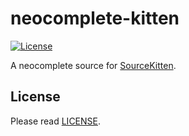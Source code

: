 # neocomplete-kitten

[![License][license-badge]][license]

A neocomplete source for [SourceKitten][github-sourcekitten].


## License

Please read [LICENSE][license].

[license-badge]: https://img.shields.io/badge/license-MIT-yellowgreen.svg?style=flat-square
[license]: LICENSE
[github-sourcekitten]: https://github.com/jpsim/SourceKitten

